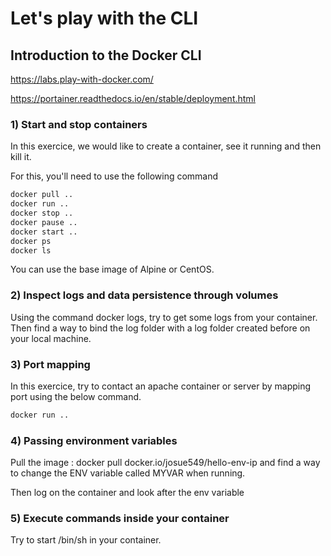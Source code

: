 # Let's play with the CLI

## Introduction to the Docker CLI

<https://labs.play-with-docker.com/>

<https://portainer.readthedocs.io/en/stable/deployment.html>

### 1) Start and stop containers

In this exercice, we would like to create a container, see it running and then kill it.

For this, you'll need to use the following command

``` bash
docker pull ..
docker run ..
docker stop ..
docker pause ..
docker start ..
docker ps
docker ls
```

You can use the base image of Alpine or CentOS. 

### 2) Inspect logs and data persistence through volumes

Using the command docker logs, try to get some logs from your container.
Then find a way to bind the log folder with a log folder created before on your local machine.

### 3) Port mapping

In this exercice, try to contact an apache container or server by mapping port using the below command.

``` bash
docker run ..
```

### 4) Passing environment variables

Pull the image : docker pull docker.io/josue549/hello-env-ip and find a way to change the ENV variable called MYVAR when running.

Then log on the container and look after the env variable

### 5) Execute commands inside your container

Try to start /bin/sh in your container.

